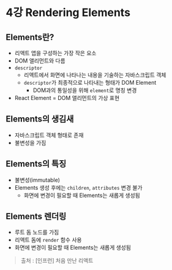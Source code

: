 # 4강 Rendering Elements
## Elements란?
- 리액트 앱을 구성하는 가장 작은 요소
- DOM 앨리먼트와 다름
- `descriptor` 
  - 리액트에서 화면에 나타나는 내용을 기술하는 자바스크립트 객체
  - `descriptor`가 최종적으로 나타내는 형태가 DOM Element
    - DOM과의 통일성을 위해 `element`로 명칭 변경
- React Element = DOM 앨리먼트의 가상 표현

## Elements의 생김새
- 자바스크립트 객체 형태로 존재
- 불변성을 가짐
  
## Elements의 특징
- 불변성(immutable)
- Elements 생성 후에는 `children`, `attributes` 변경 불가
  - 화면에 변경이 필요할 때 Elements는 새롭게 생성됨
## Elements 렌더링
- 루트 돔 노드를 가짐
- 리액트 돔에 `render` 함수 사용
- 화면에 변경이 필요할 때 Elements는 새롭게 생성됨

> 출처 : [인프런] 처음 만난 리액트